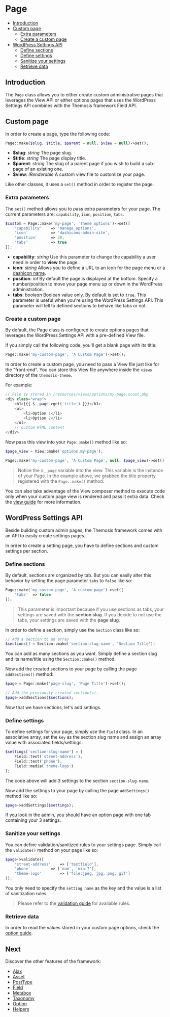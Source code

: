 Page
====

- [Introduction](#introduction)
- [Custom page](#custom-page)
	- [Extra parameters](#extra-parameters)
	- [Create a custom page](#create-a-custom-page)
- [WordPress Settings API](#wordpress-settings-api)
	- [Define sections](#define-sections)
	- [Define settings](#define-settings)
	- [Sanitize your settings](#sanitize-your-settings)
	- [Retrieve data](#retrieve-data)

Introduction
------------

The `Page` class allows you to either create custom administrative pages that leverages the View API or either options pages that uses the WordPress Settings API combines with the Themosis framework Field API.

Custom page
-----------

In order to create a page, type the following code:

```php
Page::make($slug, $title, $parent = null, $view = null)->set();
```

* **$slug**: _string_ The page slug.
* **$title**: _string_ The page display title.
* **$parent**: _string_ The slug of a parent page if you wish to build a sub-page of an existing one.
* **$view**: _IRenderable_ A custom view file to customize your page.

Like other classes, it uses a `set()` method in order to register the page.

### Extra parameters

The `set()` method allows you to pass extra parameters for your page. The current parameters are: `capability`, `icon`, `position`, `tabs`. 

```php
$custom = Page::make('my-page', 'Theme options')->set([
	'capability'	=> 'manage_options',
	'icon'			=> 'dashicons-admin-site',
	'position'		=> 20,
	'tabs'			=> true
]);
```
- **capability**: _string_ Use this parameter to change the capability a user need in order to **view** the page.
- **icon**: _string_ Allows you to define a URL to an icon for the page menu or a [dashicon name](https://developer.wordpress.org/resource/dashicons/).
- **position**: _int_ By default the page is displayed at the bottom. Specify a number/position to move your page menu up or down in the WordPress administration.
- **tabs**: _boolean_ Boolean value only. By default is set to `true`. This parameter is useful when you're using the WordPress Settings API. This parameter will tell to defined sections to behave like tabs or not.

### Create a custom page

By default, the Page class is configured to create options pages that leverages the WordPress Settings API with a pre-defined View file.

If you simply call the following code, you'll get a blank page with its title:

```php
Page::make('my-custom-page', 'A Custom Page')->set();
```

In order to create a custom page, you need to pass a View file just like for the "front-end". You can store this View file anywhere inside the `views` directory of the `themosis-theme`.

For example:

```php
// File is stored in /resources/views/options/my-page.scout.php
<div class="wrap">
	<h1>{{{ $__page->get('title') }}}</h1>
	<ul>
		<li>Option 1</li>
		<li>Option 2</li>
	</ul>
	// Custom HTML content
</div>
```

Now pass this view into your `Page::make()` method like so:

```php
$page_view = View::make('options.my-page');

Page::make('my-custom-page', 'A Custom Page', null, $page_view)->set();
```
> Notice the `$__page` variable into the view. This variable is the instance of your Page. In the example above, we grabbed the title property registered with the `Page::make()` method.

You can also take advantage of the View composer method to execute code only when your custom page view is rendered and pass it extra data. Check the [view guide](http://framework.themosis.com/docs/views/) for more information.

WordPress Settings API
----------------------

Beside building custom admin pages, the Themosis framework comes with an API to easily create settings pages.

In order to create a setting page, you have to define sections and custom settings per section.

### Define sections

By default, sections are organized by tab. But you can easily alter this behavior by setting the page parameter `tabs` to `false` like so:

```php
Page::make('my-custom-page', 'A custom page')->set([
	'tabs'	=> false
]);
```

> This parameter is important because if you use sections as tabs, your settings are saved with the **section slug**. If you decide to not use the tabs, your settings are saved with the **page slug**.

In order to define a section, simply use the `Section` class like so:

```php
// Add a section to an array
$sections[] = Section::make('section-slug-name', 'Section Title');
```

You can add as many sections as you want. Simply define a section slug and its name/title using the `Section::make()` method.

Now add the created sections to your page by calling the page `addSections()` method:

```php
$page = Page::make('page-slug', 'Page Title')->set();

// Add the previously created section(s).
$page->addSections($sections);
```

Now that we have sections, let's add settings.

### Define settings

To define settings for your page, simply use the `Field` class. In an associative array, set the `key` as the section slug name and assign an array value with associated fields/settings.

```php
$settings['section-slug-name'] = [
	Field::text('street-address'),
	Field::text('phone'),
	Field::media('theme-logo')
];
```

The code above will add 3 settings to the section `section-slug-name`.

Now add the settings to your page by calling the page `addSettings()` method like so:

```php
$page->addSettings($settings);
```

If you look in the admin, you should have an option page with one tab containing your 3 settings.

### Sanitize your settings

You can define validation/sanitized rules to your settings page. Simply call the `validate()` method on your page like so:

```php
$page->validate([
	'street-address'	=> ['textfield'],
	'phone'			=> ['num', 'min:7'],
	'theme-logo'		=> ['file:jpeg, jpg, png, gif']
));
```

You only need to specify the `setting name` as the key and the value is a list of sanitization rules.

> Please refer to the [validation guide](http://framework.themosis.com/docs/validation/) for available rules.

### Retrieve data

In order to read the values stored in your custom page options, check the [option guide](http://framework.themosis.com/docs/option/).


Next
----
Discover the other features of the framework:

* [Ajax]({{url}}/ajax)
* [Asset]({{url}}/asset)
* [PostType]({{url}}/posttype)
* [Field]({{url}}/field)
* [Metabox]({{url}}/metabox)
* [Taxonomy]({{url}}/taxonomy)
* [Option]({{url}}/option)
* [Helpers]({{url}}/helpers)